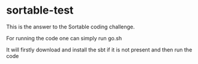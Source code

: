 # sortable-test

This is the answer to the Sortable coding challenge.

For running the code one can simply run go.sh

It will firstly download and install the sbt if it is not present and then run the code
